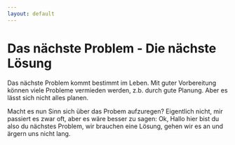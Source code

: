 ```yaml
---
layout: default
---
```


# Das nächste Problem - Die nächste Lösung

Das nächste Problem kommt bestimmt im Leben. Mit guter Vorbereitung können viele Probleme vermieden werden, z.b. durch gute Planung. Aber es lässt sich nicht alles planen.

Macht es nun Sinn sich über das Probem aufzuregen?
Eigentlich nicht, mir passiert es zwar oft, aber es wäre besser zu sagen: Ok, Hallo hier bist du also du nächstes Problem, wir brauchen eine Lösung, gehen wir es an und ärgern uns nicht lang.
